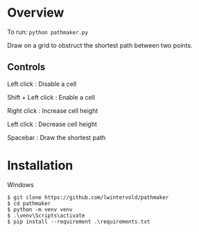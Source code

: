 # Overview

To run:
`python pathmaker.py`

Draw on a grid to obstruct the shortest path between two points.

## Controls

Left click					: Disable a cell

Shift + Left click	:	Enable a cell

Right click					: Increase cell height

Left click					: Decrease cell height

Spacebar						: Draw the shortest path

# Installation

Windows
```
$ git clone https://github.com/lwintervold/pathmaker
$ cd pathmaker
$ python -m venv venv
$ .\venv\Scripts\activate
$ pip install --requirement .\requirements.txt
```